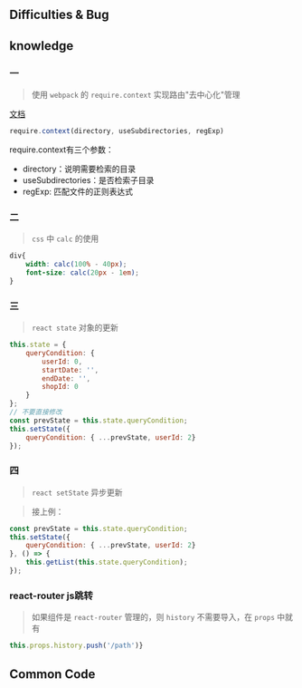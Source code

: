 ## Difficulties & Bug

## knowledge

### 一

> 使用 `webpack` 的 `require.context` 实现路由"去中心化"管理

[文档](https://webpack.js.org/guides/dependency-management/#require-context)

```js
require.context(directory, useSubdirectories, regExp)
```

require.context有三个参数：

* directory：说明需要检索的目录
* useSubdirectories：是否检索子目录
* regExp: 匹配文件的正则表达式

### 二

> `css` 中 `calc` 的使用

```css
div{
    width: calc(100% - 40px);
    font-size: calc(20px - 1em);
}
```

### 三

> `react state` 对象的更新

```js
this.state = {
    queryCondition: {
        userId: 0,
        startDate: '',
        endDate: '',
        shopId: 0
    }
};
// 不要直接修改
const prevState = this.state.queryCondition;
this.setState({
    queryCondition: { ...prevState, userId: 2}
});
```

### 四

> `react setState` 异步更新

> 接上例：

```js
const prevState = this.state.queryCondition;
this.setState({
    queryCondition: { ...prevState, userId: 2}
}, () => {
    this.getList(this.state.queryCondition);
});
```

### react-router js跳转

> 如果组件是 `react-router` 管理的，则 `history` 不需要导入，在 `props` 中就有

```js
this.props.history.push('/path')}
```

## Common Code
